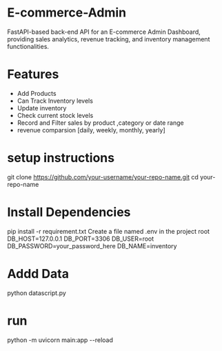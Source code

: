 # E-commerce-Admin
 FastAPI-based back-end API for an E-commerce Admin Dashboard, 
 providing sales analytics, revenue tracking, and inventory management functionalities.

# Features
- Add Products
- Can Track Inventory levels
- Update inventory 
- Check current stock levels
- Record and Filter sales by product ,category or date range
- revenue comparsion [daily, weekly, monthly, yearly]

# setup instructions
git clone https://github.com/your-username/your-repo-name.git
cd your-repo-name

# Install Dependencies
pip install -r requirement.txt
Create a file named .env in the project root
DB_HOST=127.0.0.1
DB_PORT=3306
DB_USER=root
DB_PASSWORD=your_password_here
DB_NAME=inventory

# Addd Data
python datascript.py

# run
python -m uvicorn main:app --reload


